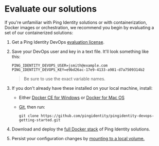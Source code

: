 # Evaluate our solutions

If you're unfamiliar with Ping Identity solutions or with containerization, Docker images or orchestration, we recommend you begin by evaluating a set of our containerized solutions:

  1. Get a Ping Identity DevOps [evaluation license](https://pingidentity-devops.gitbook.io/devops/prod-license#obtaining-a-ping-identity-devops-user-and-key). 
  2. Save your DevOps user and key in a text file. It'll look something like this:

     ```text
     PING_IDENTITY_DEVOPS_USER=jsmith@example.com
     PING_IDENTITY_DEVOPS_KEY=e9bd26ac-17e9-4133-a981-d7a7509314b2
     ```

     > Be sure to use the exact variable names.

  3. If you don't already have these installed on your local machine, install:
     * Either [Docker CE for Windows](https://docs.docker.com/v17.12/install/) or [Docker for Mac OS](https://docs.docker.com/v17.12/docker-for-mac/install/)
     * [Git](https://git-scm.com/downloads), then run:

       `git clone https://github.com/pingidentity/pingidentity-devops-getting-started.git`
   
  4. Download and deploy the [full Docker stack](https://pingidentity-devops.gitbook.io/devops/examples/11-docker-compose/03-full-stack) of Ping Identity solutions.
  5. Persist your configuration changes by [mounting to a local volume.](https://pingidentity-devops.gitbook.io/devops/examples/11-docker-compose#persisting-container-state-and-data)
